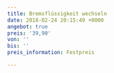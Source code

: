```yaml
---
title: Bremsflüssigkeit wechseln
date: 2018-02-24 20:15:49 +0000
angebot: true
preis: '39,90'
von: ''
bis: ''
preis_information: Festpreis

---
```


